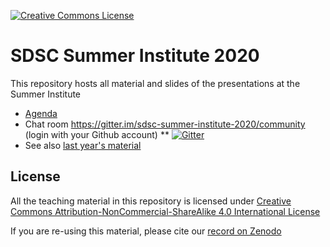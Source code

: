 <a rel="license" href="http://creativecommons.org/licenses/by-nc-sa/4.0/"><img alt="Creative Commons License" style="border-width:0" src="https://i.creativecommons.org/l/by-nc-sa/4.0/80x15.png" /></a>


# SDSC Summer Institute 2020

This repository hosts all material and slides of the presentations at the Summer Institute

* [Agenda](https://si20.sdsc.edu/agenda/)
* Chat room <https://gitter.im/sdsc-summer-institute-2020/community> (login with your Github account)
** [![Gitter](https://badges.gitter.im/sdsc-summer-institute-2020/Main_Room_Sessions.svg)](https://gitter.im/sdsc-summer-institute-2020/Main_Room_Sessions?utm_source=badge&utm_medium=badge&utm_campaign=pr-badge)
* See also [last year's material](https://github.com/sdsc/sdsc-summer-institute-2019)

## License

All the teaching material in this repository is licensed under [Creative Commons Attribution-NonCommercial-ShareAlike 4.0 International License](https://creativecommons.org/licenses/by-nc-sa/4.0/)

If you are re-using this material, please cite our [record on Zenodo](TODO)
